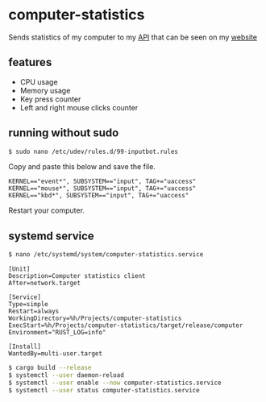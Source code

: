 # computer-statistics

Sends statistics of my computer to my [API](https://github.com/trafficlunar/api) that can be seen on my [website](https://github.com/trafficlunar/website)

## features

- CPU usage
- Memory usage
- Key press counter
- Left and right mouse clicks counter

## running without sudo

```bash
$ sudo nano /etc/udev/rules.d/99-inputbot.rules
```

Copy and paste this below and save the file.

```
KERNEL=="event*", SUBSYSTEM=="input", TAG+="uaccess"
KERNEL=="mouse*", SUBSYSTEM=="input", TAG+="uaccess"
KERNEL=="kbd*", SUBSYSTEM=="input", TAG+="uaccess"
```

Restart your computer.

## systemd service

```bash
$ nano /etc/systemd/system/computer-statistics.service
```

```
[Unit]
Description=Computer statistics client
After=network.target

[Service]
Type=simple
Restart=always
WorkingDirectory=%h/Projects/computer-statistics
ExecStart=%h/Projects/computer-statistics/target/release/computer
Environment="RUST_LOG=info"

[Install]
WantedBy=multi-user.target
```

```bash
$ cargo build --release
$ systemctl --user daemon-reload
$ systemctl --user enable --now computer-statistics.service
$ systemctl --user status computer-statistics.service
```
